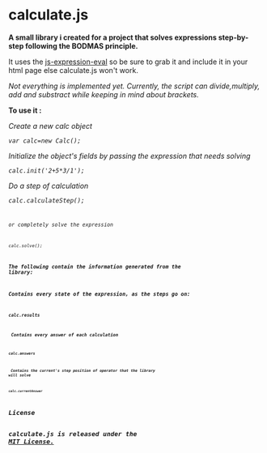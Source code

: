 calculate.js
============

<b>A small library i created for a project that solves expressions step-by-step following the BODMAS principle.</b>

It uses the <a href='https://github.com/silentmatt/js-expression-eval/blob/master/parser.js'>js-expression-eval</a> so be sure to grab it and include it in your html page else calculate.js won't work.

<i>Not everything is implemented yet. </i>
<i>Currently, the script can divide,multiply, add and substract while keeping in mind about brackets. </i>


<b>To use it :</b>

<i>Create a new calc object

<code>var calc=new Calc();</code>

<i>Initialize the object's fields by passing the expression that needs solving

<code>calc.init('2+5*3/1');</code>
        
<i>Do a step of calculation

<code>calc.calculateStep();<code>


<i>or completely solve  the expression

<code>calc.solve();</code>


<b>The following contain the information generated from the library: 

<i>Contains every state of the expression, as the steps go on:

<code>calc.results

<i> Contains every answer of each calculation

<code>calc.answers

<i> Contains the current's step position of operator that the library will solve

<code>calc.currentAnswer


<h1>License 

calculate.js is released under the <a href='http://opensource.org/licenses/MIT'>MIT License.</a>
